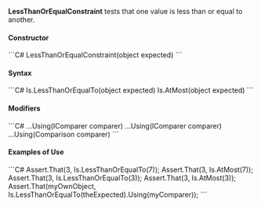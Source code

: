 **LessThanOrEqualConstraint** tests that one value is less than or equal to another.

<h4>Constructor</h4>
```C#
LessThanOrEqualConstraint(object expected)
```

<h4>Syntax</h4>
```C#
Is.LessThanOrEqualTo(object expected)
Is.AtMost(object expected)
```

<h4>Modifiers</h4>
```C#
...Using(IComparer comparer)
...Using<T>(IComparer<T> comparer)
...Using<T>(Comparison<T> comparer)
```

<h4>Examples of Use</h4>
```C#
Assert.That(3, Is.LessThanOrEqualTo(7));
Assert.That(3, Is.AtMost(7));
Assert.That(3, Is.LessThanOrEqualTo(3));
Assert.That(3, Is.AtMost(3));
Assert.That(myOwnObject, 
    Is.LessThanOrEqualTo(theExpected).Using(myComparer));
```


